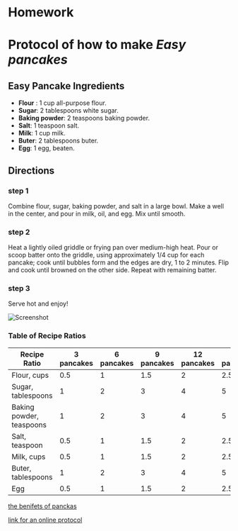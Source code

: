  # Homework

# Protocol of how to make *Easy pancakes*

## Easy Pancake Ingredients

- **Flour** : 1 cup all-purpose flour. 
- **Sugar**: 2 tablespoons white sugar. 
- **Baking powder**: 2 teaspoons baking powder. 
- **Salt**: 1 teaspoon salt. 
- **Milk**: 1 cup milk. 
- **Buter**: 2 tablespoons buter.
- **Egg**: 1 egg, beaten.

## Directions

### step 1

Combine flour, sugar, baking powder, and salt in a large bowl. Make a well in the center, and pour in milk, oil, and egg. Mix until smooth.

### step 2

Heat a lightly oiled griddle or frying pan over medium-high heat. Pour or scoop batter onto the griddle, using approximately 1/4 cup for each pancake; cook until bubbles form and the edges are dry, 1 to 2 minutes. Flip and cook until browned on the other side. Repeat with remaining batter.

### step 3

Serve hot and enjoy!

![Screenshot](https://github.com/Peitan123/research_methods/assets/118106524/3acbb042-4aa5-4c69-beeb-b9abb82e9e70)

### Table of Recipe Ratios

| Recipe Ratio | 3 pancakes | 6 pancakes | 9 pancakes | 12 pancakes | 15 pancakes |
| ----------- | ----------- | ----------- | ----------- | ----------- | ----------- |
| Flour, cups | 0.5 | 1 | 1.5 | 2 | 2.5 |
| Sugar, tablespoons | 1 | 2 | 3 | 4 | 5 |
| Baking powder, teaspoons | 1 | 2 | 3 | 4 | 5 |
| Salt, teaspoon | 0.5 | 1 | 1.5 | 2 | 2.5 |
| Milk, cups | 0.5 | 1 | 1.5 | 2 | 2.5 |
| Buter, tablespoons | 1 | 2 | 3 | 4 | 5 |
| Egg | 0.5 | 1 | 1.5 | 2 | 2.5 |

[the benifets of panckas](https://www.mob.co.uk/life/are-pancakes-healthy)

[link for an online protocol](https://www.allrecipes.com/recipe/45396/easy-pancakes/)









